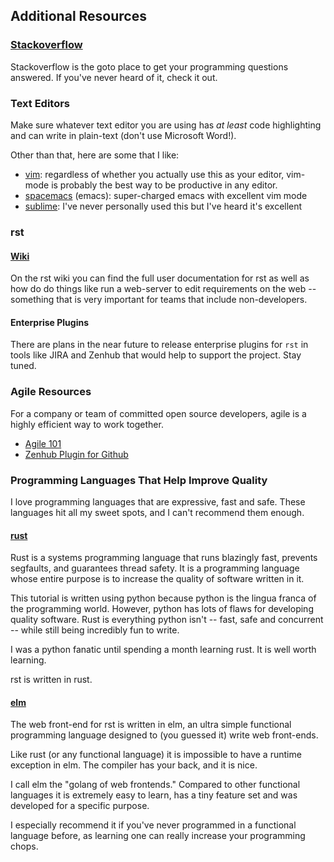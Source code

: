 ## Additional Resources

### [Stackoverflow][1]
Stackoverflow is the goto place to get your programming questions answered.
If you've never heard of it, check it out.

[1]: http://stackoverflow.com/

### Text Editors
Make sure whatever text editor you are using has *at least* code highlighting
and can write in plain-text (don't use Microsoft Word!).

Other than that, here are some that I like:
- [vim][30]: regardless of whether you actually use this as your editor,
    vim-mode is probably the best way to be productive in any editor.
- [spacemacs][31] (emacs): super-charged emacs with excellent vim mode
- [sublime][32]: I've never personally used this but I've heard it's
    excellent

[30]: http://www.vim.org/
[31]: https://github.com/syl20bnr/spacemacs
[32]: http://www.sublimetext.com/

### rst

#### [Wiki][2]
On the rst wiki you can find the full user documentation for
rst as well as how do do things like run a web-server to
edit requirements on the web -- something that is
very important for teams that include non-developers.

[2]: https://github.com/vitiral/rst/wiki

#### Enterprise Plugins
There are plans in the near future to release enterprise plugins for
`rst` in tools like JIRA and Zenhub that would help to support the project.
Stay tuned.

### Agile Resources
For a company or team of committed open source developers,
agile is a highly efficient way to work together.

- [Agile 101][20]
- [Zenhub Plugin for Github][21]

[20]: https://www.agilealliance.org/agile101/
[21]: https://www.zenhub.com/

### Programming Languages That Help Improve Quality
I love programming languages that are expressive, fast and safe.
These languages hit all my sweet spots, and I can't recommend them
enough.

#### [rust][40]
Rust is a systems programming language that runs blazingly fast, prevents
segfaults, and guarantees thread safety. It is a programming language whose entire
purpose is to increase the quality of software written in it.

This tutorial is written using python because python is the lingua franca
of the programming world. However, python has lots of flaws for
developing quality software. Rust is everything python isn't -- fast,
safe and concurrent -- while still being incredibly fun to write.

I was a python fanatic until spending a month learning rust. It is
well worth learning.

rst is written in rust.

#### [elm][41]
The web front-end for rst is written in elm, an ultra simple functional
programming language designed to (you guessed it) write web front-ends.

Like rust (or any functional language) it is impossible
to have a runtime exception in elm. The compiler has your back,
and it is nice.

I call elm the "golang of web frontends." Compared to other functional
languages it is extremely easy to learn, has a tiny feature set and
was developed for a specific purpose.

I especially recommend it if you've never programmed in a functional
language before, as learning one can really increase your programming
chops.

[40]: https://www.rust-lang.org/en-US/
[41]: http://elm-lang.org/

